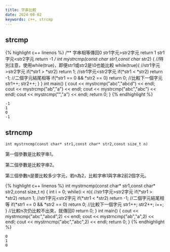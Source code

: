 ```yaml
---
title: 字串比較
date: 2024-08-02
keywords: c++, strcmp 
---
```


## strcmp

{% highlight c++ linenos %}
/**
 字串相等傳回0
 str1字元>str2字元 return 1
 str1字元<str2字元 return -1
 **/
int mystrcmp(const char* str1,const char* str2) {
  //特別注意，使用while(true)，即便str1或str2是\0也能比較
  while(true){
    //str1字元>str2字元
    if(*str1 > *str2) return 1;
    //str1字元<str2字元
    if(*str1 < *str2) return -1;
    //二個字元結尾相等
    if(*str1 == 0 && *str2 == 0) return 0;
    //比較下一個字元
    str1++;
    str2++;
  }
}
int main() {
  cout << mystrcmp("abc","abcd") << endl;
  cout << mystrcmp("ab","a") << endl;
  cout << mystrcmp("abc","abc") << endl;
  cout << mystrcmp("","a") << endl;
  return 0;
}
{% endhighlight %}

```
-1
1
0
-1
```

## strncmp

```
int mystrncmp(const char* str1,const char* str2,const size_t n)
```

第一個參數是比較字串1。

第二個參數是比較字串2。

第三個參數n是要比較多少字元，若n為2，比較字串1與字串2前2個字元。

{% highlight c++ linenos %}
int mystrncmp(const char* str1,const char* str2,const size_t n) {
  int i = 0;
  while(i < n){
    //str1字元>str2字元
    if(*str1 > *str2) return 1;
    //str1字元<str2字元
    if(*str1 < *str2) return -1;
    //二個字元結尾相等
    if(*str1 == 0 && *str2 == 0) return 0;
    //比較下一個字元
    str1++;
    str2++;
    i++;
  }
  //比較n次仍比較不出來，就傳回0
  return 0;
}
int main() {
  cout << mystrncmp("abc","abcd",2) << endl;
  cout << mystrncmp("ab","a",2) << endl;
  cout << mystrncmp("abc","abc",2) << endl;
  return 0;
}
{% endhighlight %}

```
0
1
0
```